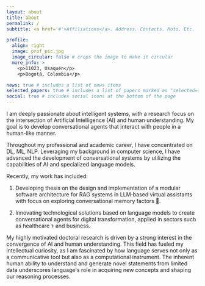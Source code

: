 ```yaml
---
layout: about
title: about
permalink: /
subtitle: <a href='#'>Affiliations</a>. Address. Contacts. Moto. Etc.

profile:
  align: right
  image: prof_pic.jpg
  image_circular: false # crops the image to make it circular
  more_info: >
    <p>11023, Usaquén</p>
    <p>Bogotá, Colombia</p>

news: true # includes a list of news items
selected_papers: true # includes a list of papers marked as "selected={true}"
social: true # includes social icons at the bottom of the page
---
```


I am deeply passionate about intelligent systems, with a research focus on the intersection of Artificial Intelligence (AI) and human understanding. My goal is to develop conversational agents that interact with people in a human-like manner.

Throughout my professional and academic career, I have concentrated on DL, ML, NLP. Leveraging my background in computer science, I have advanced the development of conversational systems by utilizing the capabilities of AI and specialized language models.

Recently, my work has included:

1. Developing thesis on the design and implementation of a modular software architecture for RAG systems in LLM‑based virtual assistants with focus on exploring conversational memory factors 🧠.

2. Innovating technological solutions based on language models to create conversational agents for digital transformation, applied in sectors such as healthcare ⚕️ and business.

My highly motivated doctoral research is driven by a strong interest in the convergence of AI and human understanding. This field has fueled my intellectual curiosity, as I am fascinated by how language serves not only as a communicative tool but also as a computational instrument. The inherent human ability to understand and generate novel statements from limited data underscores language's role in acquiring new concepts and shaping our reasoning processes.
